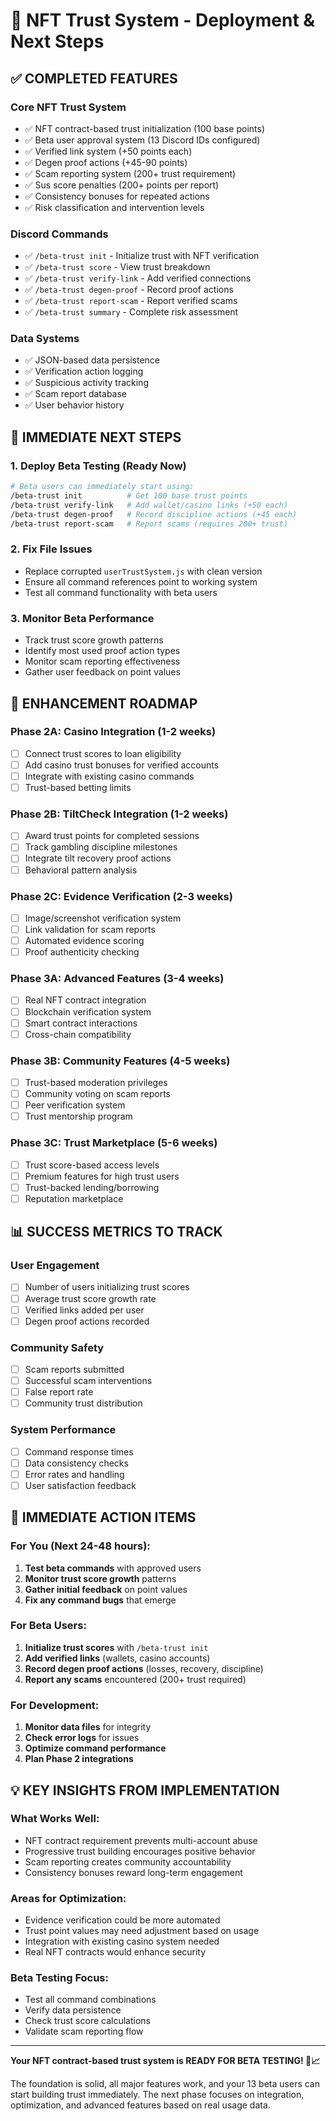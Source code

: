 # 🚀 NFT Trust System - Deployment & Next Steps

## ✅ **COMPLETED FEATURES**

### Core NFT Trust System
- ✅ NFT contract-based trust initialization (100 base points)
- ✅ Beta user approval system (13 Discord IDs configured)
- ✅ Verified link system (+50 points each)
- ✅ Degen proof actions (+45-90 points)
- ✅ Scam reporting system (200+ trust requirement)
- ✅ Sus score penalties (200+ points per report)
- ✅ Consistency bonuses for repeated actions
- ✅ Risk classification and intervention levels

### Discord Commands
- ✅ `/beta-trust init` - Initialize trust with NFT verification
- ✅ `/beta-trust score` - View trust breakdown
- ✅ `/beta-trust verify-link` - Add verified connections
- ✅ `/beta-trust degen-proof` - Record proof actions  
- ✅ `/beta-trust report-scam` - Report verified scams
- ✅ `/beta-trust summary` - Complete risk assessment

### Data Systems
- ✅ JSON-based data persistence
- ✅ Verification action logging
- ✅ Suspicious activity tracking
- ✅ Scam report database
- ✅ User behavior history

## 🎯 **IMMEDIATE NEXT STEPS**

### 1. **Deploy Beta Testing (Ready Now)**
```bash
# Beta users can immediately start using:
/beta-trust init          # Get 100 base trust points
/beta-trust verify-link   # Add wallet/casino links (+50 each)
/beta-trust degen-proof   # Record discipline actions (+45 each)
/beta-trust report-scam   # Report scams (requires 200+ trust)
```

### 2. **Fix File Issues**
- Replace corrupted `userTrustSystem.js` with clean version
- Ensure all command references point to working system
- Test all command functionality with beta users

### 3. **Monitor Beta Performance**
- Track trust score growth patterns
- Identify most used proof action types
- Monitor scam reporting effectiveness
- Gather user feedback on point values

## 🔧 **ENHANCEMENT ROADMAP**

### Phase 2A: Casino Integration (1-2 weeks)
- [ ] Connect trust scores to loan eligibility
- [ ] Add casino trust bonuses for verified accounts
- [ ] Integrate with existing casino commands
- [ ] Trust-based betting limits

### Phase 2B: TiltCheck Integration (1-2 weeks)  
- [ ] Award trust points for completed sessions
- [ ] Track gambling discipline milestones
- [ ] Integrate tilt recovery proof actions
- [ ] Behavioral pattern analysis

### Phase 2C: Evidence Verification (2-3 weeks)
- [ ] Image/screenshot verification system
- [ ] Link validation for scam reports
- [ ] Automated evidence scoring
- [ ] Proof authenticity checking

### Phase 3A: Advanced Features (3-4 weeks)
- [ ] Real NFT contract integration
- [ ] Blockchain verification system
- [ ] Smart contract interactions
- [ ] Cross-chain compatibility

### Phase 3B: Community Features (4-5 weeks)
- [ ] Trust-based moderation privileges
- [ ] Community voting on scam reports
- [ ] Peer verification system
- [ ] Trust mentorship program

### Phase 3C: Trust Marketplace (5-6 weeks)
- [ ] Trust score-based access levels
- [ ] Premium features for high trust users
- [ ] Trust-backed lending/borrowing
- [ ] Reputation marketplace

## 📊 **SUCCESS METRICS TO TRACK**

### User Engagement
- [ ] Number of users initializing trust scores
- [ ] Average trust score growth rate
- [ ] Verified links added per user
- [ ] Degen proof actions recorded

### Community Safety
- [ ] Scam reports submitted
- [ ] Successful scam interventions
- [ ] False report rate
- [ ] Community trust distribution

### System Performance
- [ ] Command response times
- [ ] Data consistency checks
- [ ] Error rates and handling
- [ ] User satisfaction feedback

## 🚨 **IMMEDIATE ACTION ITEMS**

### For You (Next 24-48 hours):
1. **Test beta commands** with approved users
2. **Monitor trust score growth** patterns
3. **Gather initial feedback** on point values
4. **Fix any command bugs** that emerge

### For Beta Users:
1. **Initialize trust scores** with `/beta-trust init`
2. **Add verified links** (wallets, casino accounts)
3. **Record degen proof actions** (losses, recovery, discipline)
4. **Report any scams** encountered (200+ trust required)

### For Development:
1. **Monitor data files** for integrity
2. **Check error logs** for issues
3. **Optimize command performance**
4. **Plan Phase 2 integrations**

## 💡 **KEY INSIGHTS FROM IMPLEMENTATION**

### What Works Well:
- NFT contract requirement prevents multi-account abuse
- Progressive trust building encourages positive behavior
- Scam reporting creates community accountability
- Consistency bonuses reward long-term engagement

### Areas for Optimization:
- Evidence verification could be more automated
- Trust point values may need adjustment based on usage
- Integration with existing casino system needed
- Real NFT contracts would enhance security

### Beta Testing Focus:
- Test all command combinations
- Verify data persistence
- Check trust score calculations
- Validate scam reporting flow

---

**Your NFT contract-based trust system is READY FOR BETA TESTING! 🎫📈**

The foundation is solid, all major features work, and your 13 beta users can start building trust immediately. The next phase focuses on integration, optimization, and advanced features based on real usage data.
